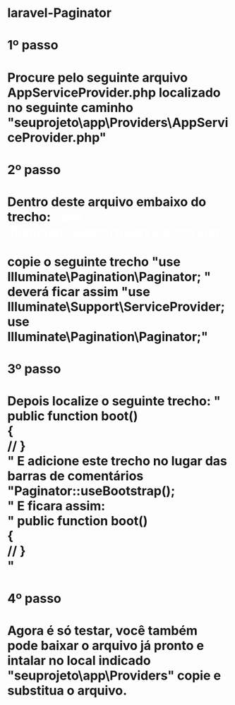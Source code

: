 # laravel-Paginator

<h1>1º passo<h1>
<p>Procure pelo seguinte arquivo AppServiceProvider.php localizado no seguinte caminho <br> "<strong>seuprojeto\app\Providers\AppServiceProvider.php</strong>"</p>

<h1>2º passo<h1>
<span>Dentro deste arquivo embaixo do trecho: <strong style="color:#ffffff;">"use Illuminate\Support\ServiceProvider";</strong><br> copie o seguinte trecho "<strong>use Illuminate\Pagination\Paginator;
</strong>"<br> deverá ficar assim "<strong>use Illuminate\Support\ServiceProvider;<br>
use Illuminate\Pagination\Paginator;</strong>"</span>

<h1>3º passo<h1>

Depois localize o seguinte trecho: "<strong> public function boot()<br>
    {<br>
    //
    }<br></strong>"
    E adicione este trecho no lugar das barras de comentários "<strong>Paginator::useBootstrap(); </strong><br>"
    E ficara assim:<br>
    "<strong> public function boot()<br>
    {<br>
    //
    }<br></strong>"

<h1>4º passo<h1>

Agora é só testar, você também pode baixar o arquivo já pronto e intalar no local indicado "seuprojeto\app\Providers\" copie e substitua o arquivo.
